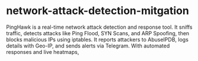 # network-attack-detection-mitgation
PingHawk is a real-time network attack detection and response tool. It sniffs traffic, detects attacks like Ping Flood, SYN Scans, and ARP Spoofing, then blocks malicious IPs using iptables. It reports attackers to AbuseIPDB, logs details with Geo-IP, and sends alerts via Telegram. With automated responses and live heatmaps,
